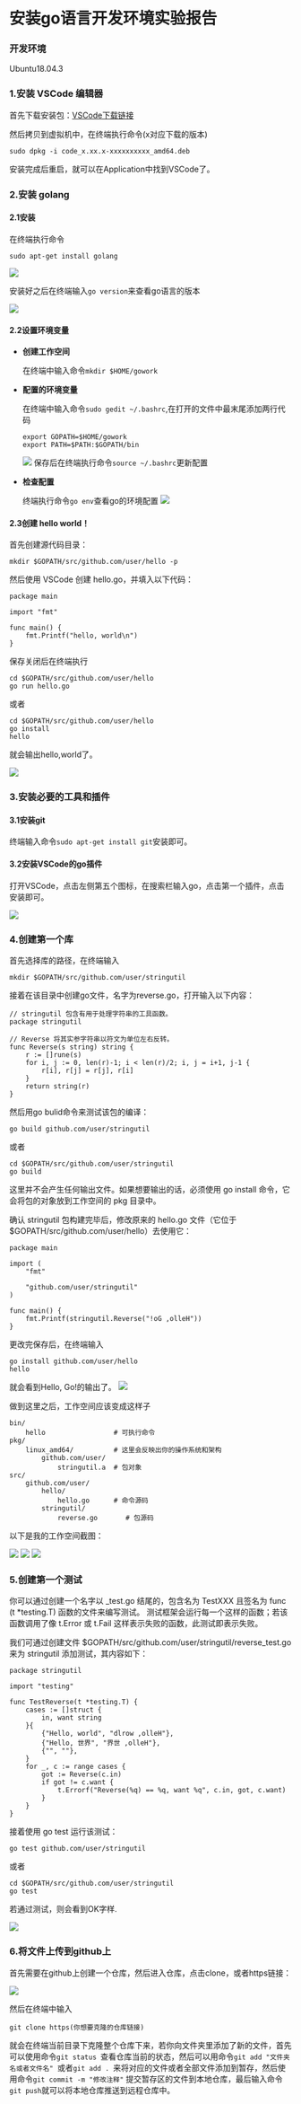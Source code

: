 # 安装go语言开发环境实验报告
### 开发环境
Ubuntu18.04.3
### 1.安装 VSCode 编辑器
首先下载安装包：[VSCode下载链接](https://code.visualstudio.com/docs/?dv=linux64_deb)

然后拷贝到虚拟机中，在终端执行命令(x对应下载的版本)

```
sudo dpkg -i code_x.xx.x-xxxxxxxxxx_amd64.deb 
```

安装完成后重启，就可以在Application中找到VSCode了。

### 2.安装 golang
#### 2.1安装
在终端执行命令

``` 
sudo apt-get install golang
``` 

![](IGM/01.jpg)

安装好之后在终端输入```go version```来查看go语言的版本

![](IGM/02.jpg)

#### 2.2设置环境变量
- **创建工作空间**


    在终端中输入命令```mkdir $HOME/gowork```
- **配置的环境变量**
   
    在终端中输入命令```sudo gedit ~/.bashrc```,在打开的文件中最末尾添加两行代码
    ```
	export GOPATH=$HOME/gowork
	export PATH=$PATH:$GOPATH/bin
    ```
	![](IGM/03.jpg)
	保存后在终端执行命令```source ~/.bashrc```更新配置
- **检查配置**

	终端执行命令```go env```查看go的环境配置
	![](IGM/04.jpg)
#### 2.3创建 hello world！
首先创建源代码目录：

```
mkdir $GOPATH/src/github.com/user/hello -p
```
然后使用 VSCode 创建 hello.go，并填入以下代码：

```
package main

import "fmt"

func main() {
    fmt.Printf("hello, world\n")
}
```

保存关闭后在终端执行
```
cd $GOPATH/src/github.com/user/hello
go run hello.go
```
或者
```
cd $GOPATH/src/github.com/user/hello
go install
hello
```
就会输出hello,world了。

![](IGM/05.jpg)

### 3.安装必要的工具和插件
#### 3.1安装git
终端输入命令```sudo apt-get install git```安装即可。

#### 3.2安装VSCode的go插件
打开VSCode，点击左侧第五个图标，在搜索栏输入go，点击第一个插件，点击安装即可。

![](IGM/11.jpg)

### 4.创建第一个库
首先选择库的路径，在终端输入

```
mkdir $GOPATH/src/github.com/user/stringutil
```

接着在该目录中创建go文件，名字为reverse.go，打开输入以下内容：

```
// stringutil 包含有用于处理字符串的工具函数。
package stringutil

// Reverse 将其实参字符串以符文为单位左右反转。
func Reverse(s string) string {
	r := []rune(s)
	for i, j := 0, len(r)-1; i < len(r)/2; i, j = i+1, j-1 {
		r[i], r[j] = r[j], r[i]
	}
	return string(r)
}
```

然后用go bulid命令来测试该包的编译：

```
go build github.com/user/stringutil
```

或者

```
cd $GOPATH/src/github.com/user/stringutil
go build
```

这里并不会产生任何输出文件。如果想要输出的话，必须使用 go install 命令，它会将包的对象放到工作空间的 pkg 目录中。

确认 stringutil 包构建完毕后，修改原来的 hello.go 文件（它位于 $GOPATH/src/github.com/user/hello）去使用它：

```
package main

import (
	"fmt"

	"github.com/user/stringutil"
)

func main() {
	fmt.Printf(stringutil.Reverse("!oG ,olleH"))
}
```

更改完保存后，在终端输入

```
go install github.com/user/hello
hello
```

就会看到Hello, Go!的输出了。
![](IGM/06.jpg)

做到这里之后，工作空间应该变成这样子

```
bin/
	hello                 # 可执行命令
pkg/
	linux_amd64/          # 这里会反映出你的操作系统和架构
		github.com/user/
			stringutil.a  # 包对象
src/
	github.com/user/
		hello/
			hello.go      # 命令源码
		stringutil/
			reverse.go       # 包源码
```

以下是我的工作空间截图：

![](IGM/07.jpg)
![](IGM/08.jpg)
![](IGM/09.jpg)

### 5.创建第一个测试
你可以通过创建一个名字以 _test.go 结尾的，包含名为 TestXXX 且签名为 func (t *testing.T) 函数的文件来编写测试。 测试框架会运行每一个这样的函数；若该函数调用了像 t.Error 或 t.Fail 这样表示失败的函数，此测试即表示失败。

我们可通过创建文件 $GOPATH/src/github.com/user/stringutil/reverse_test.go 来为 stringutil 添加测试，其内容如下：

```
package stringutil

import "testing"

func TestReverse(t *testing.T) {
	cases := []struct {
		in, want string
	}{
		{"Hello, world", "dlrow ,olleH"},
		{"Hello, 世界", "界世 ,olleH"},
		{"", ""},
	}
	for _, c := range cases {
		got := Reverse(c.in)
		if got != c.want {
			t.Errorf("Reverse(%q) == %q, want %q", c.in, got, c.want)
		}
	}
}
```

接着使用 go test 运行该测试：

```
go test github.com/user/stringutil
```

或者

```
cd $GOPATH/src/github.com/user/stringutil
go test
```

若通过测试，则会看到OK字样.


![](IGM/10.jpg)

### 6.将文件上传到github上
首先需要在github上创建一个仓库，然后进入仓库，点击clone，或者https链接：

![](IGM/12.jpg)

然后在终端中输入

```
git clone https(你想要克隆的仓库链接)
```

就会在终端当前目录下克隆整个仓库下来，若你向文件夹里添加了新的文件，首先可以使用命令```git status ```查看仓库当前的状态，然后可以用命令```git add "文件夹名或者文件名" ```或者```git add . ```来将对应的文件或者全部文件添加到暂存，然后使用命令```git commit -m "修改注释"``` 提交暂存区的文件到本地仓库，最后输入命令```git push```就可以将本地仓库推送到远程仓库中。
